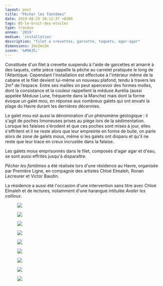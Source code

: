 ```yaml
---
layout: post
title: "Pêcher les fantômes"
date: 2019-08-25 10:12:37 +0200
tags: 05-le-bruit-des-etoiles
type: travaux
annee: '2019'
medium: 'installation'
description: "filet a crevettes, garcette, taquets, agar-agar"
dimensions: 2mx2mx2m
icone: '&#9635;'
---
```

Constituée d'un filet à crevette suspendu à l'aide de garcettes et amarré à des taquets, cette pièce rappelle la pêche au carrelet pratiquée le long de l'Atlantique. Cependant l'installation est effectuée à l'intérieur même de la cabane et le filet devient lui-même un nouveau plafond, tendu à travers les 2m² de l’espace. Entre ses mailles on peut apercevoir des formes molles, dont la consistance et la couleur rappellent la méduse Aurélia (aussi appelée Méduse Lune, fréquente dans la Manche) mais dont la forme évoque un galet mou, en réponse aux nombreux galets qui ont envahi la plage du Havre durant les dernières décennies.

Le galet mou est aussi la dénomination d'un phénomène géologique : il s'agit de poches limoneuses prises au piège lors de la sédimentation. Lorsque les falaises s'érodent et que ces poches sont mises à jour, elles s'effritent et il ne reste alors que leur empreinte en forme de bulle, on parle alors de zone de galets mous, même si les galets ont disparu et qu'il ne reste que leur trace en creux incrustée dans la falaise.

Les galets mous emprisonnés dans le filet, composés d'agar agar et d'eau, se sont aussi effrités jusqu'à disparaître.

*Pêcher les fantômes* a été réalisée lors d'une résidence au Havre, organisée par Première Ligne, en compagnie des artistes Chloé Elmaleh, Ronan Lecreurer et Victor Baudin.

La résidence a aussi été l'occasion d'une intervention sans titre avec Chloé Elmaleh et de lectures, notamment d'une harangue intitulée *Avaler les cailloux*.
<figure><img class="photopost" src="{{site.baseurl}}/imgs/flefantome.gif" onmouseover="this.src='{{site.baseurl}}/imgs/flefantome.jpg'" onmouseout="this.src='{{site.baseurl}}/imgs/flefantome.gif'" /></figure>
<figure><img class="photopost" src="{{site.baseurl}}/imgs/fantomes01.gif" onmouseover="this.src='{{site.baseurl}}/imgs/fantomes01.png'" onmouseout="this.src='{{site.baseurl}}/imgs/fantomes01.gif'" /></figure>
<figure><img class="photopost" src="{{site.baseurl}}/imgs/fantomes.gif" onmouseover="this.src='{{site.baseurl}}/imgs/fantomes.jpg'" onmouseout="this.src='{{site.baseurl}}/imgs/fantomes.gif'" /></figure>
<figure><img class="photopost" src="{{site.baseurl}}/imgs/fantomes02.gif" onmouseover="this.src='{{site.baseurl}}/imgs/fantomes02.png'" onmouseout="this.src='{{site.baseurl}}/imgs/fantomes02.gif'" /></figure>
<figure><img class="photopost" src="{{site.baseurl}}/imgs/fantomes03.gif" onmouseover="this.src='{{site.baseurl}}/imgs/fantomes03.png'" onmouseout="this.src='{{site.baseurl}}/imgs/fantomes03.gif'" /></figure>
<figure><img class="photopost" src="{{site.baseurl}}/imgs/fantomes04.gif" onmouseover="this.src='{{site.baseurl}}/imgs/fantomes04.png'" onmouseout="this.src='{{site.baseurl}}/imgs/fantomes04.gif'" /></figure>
<figure><img class="photopost" src="{{site.baseurl}}/imgs/fantomes05.gif" onmouseover="this.src='{{site.baseurl}}/imgs/fantomes05.jpg'" onmouseout="this.src='{{site.baseurl}}/imgs/fantomes05.gif'" /></figure>
<figure><img class="photopost" src="{{site.baseurl}}/imgs/fantomes07.gif" onmouseover="this.src='{{site.baseurl}}/imgs/fantomes07.jpg'" onmouseout="this.src='{{site.baseurl}}/imgs/fantomes07.gif'" /></figure>
<figure><img class="photopost" src="{{site.baseurl}}/imgs/fantomesfin.gif" onmouseover="this.src='{{site.baseurl}}/imgs/fantomesfin.jpg'" onmouseout="this.src='{{site.baseurl}}/imgs/fantomesfin.gif'" /></figure>
